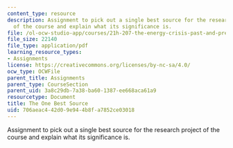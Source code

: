 ```yaml
---
content_type: resource
description: Assignment to pick out a single best source for the research project
  of the course and explain what its significance is.
file: /ol-ocw-studio-app/courses/21h-207-the-energy-crisis-past-and-present-fall-2010/706aeac442d09e944b8fa7852ce03018_MIT21H_207F10_best_source.pdf
file_size: 22140
file_type: application/pdf
learning_resource_types:
- Assignments
license: https://creativecommons.org/licenses/by-nc-sa/4.0/
ocw_type: OCWFile
parent_title: Assignments
parent_type: CourseSection
parent_uid: 3a8c29db-7a38-ba60-1387-ee668aca61a9
resourcetype: Document
title: The One Best Source
uid: 706aeac4-42d0-9e94-4b8f-a7852ce03018
---
```

Assignment to pick out a single best source for the research project of the course and explain what its significance is.
